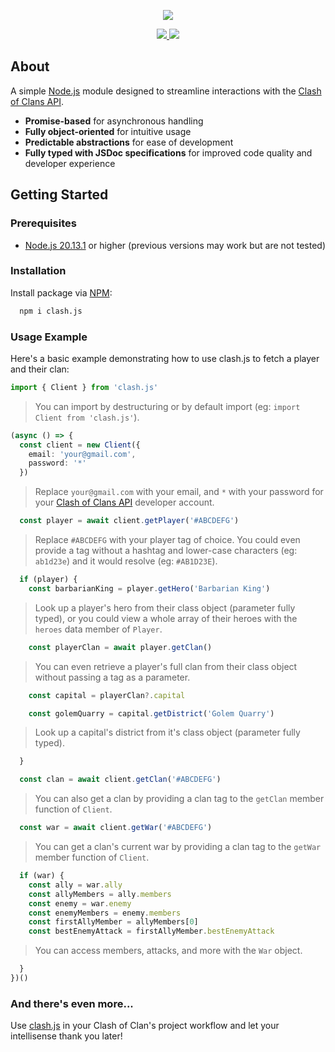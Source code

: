 <div align="center">
  <p>
    <img src=https://developer.clashofclans.com/front-bg-small.d355db.jpg />
  </p>
</div>

<div align="center">
  <a href=https://www.npmjs.com/package/clash.js>
    <img src=https://img.shields.io/npm/v/clash.js />
  </a>
  <a href=https://www.npmjs.com/package/clash.js>
    <img src=https://img.shields.io/npm/dt/clash.js />
  </a>
</div>

## About
A simple [Node.js](https://nodejs.org/en) module designed to streamline interactions with the [Clash of Clans API](https://developer.clashofclans.com/#/).
- **Promise-based** for asynchronous handling
- **Fully object-oriented** for intuitive usage
- **Predictable abstractions** for ease of development
- **Fully typed with JSDoc specifications** for improved code quality and developer experience

## Getting Started

### Prerequisites
- [Node.js 20.13.1](https://nodejs.org/en) or higher (previous versions may work but are not tested)

### Installation
Install package via [NPM](https://www.npmjs.com/package/clash.js):

```sh
  npm i clash.js
```

### Usage Example
Here's a basic example demonstrating how to use clash.js to fetch a player and their clan:

```ts
import { Client } from 'clash.js'
```

> You can import by destructuring or by default import (eg: `import Client from 'clash.js'`).

```ts
(async () => {
  const client = new Client({
    email: 'your@gmail.com',
    password: '*'
  })
```

> Replace `your@gmail.com` with your email, and `*` with your password for your [Clash of Clans API](https://developer.clashofclans.com/#/) developer account.

```ts
  const player = await client.getPlayer('#ABCDEFG')
```

> Replace `#ABCDEFG` with your player tag of choice. You could even provide a tag without a hashtag and lower-case characters (eg: `ab1d23e`) and it would resolve (eg: `#AB1D23E`).

```ts
  if (player) {
    const barbarianKing = player.getHero('Barbarian King')
```

> Look up a player's hero from their class object (parameter fully typed), or you could view a whole array of their heroes with the `heroes` data member of `Player`.

```ts
    const playerClan = await player.getClan()
```

> You can even retrieve a player's full clan from their class object without passing a tag as a parameter.

```ts
    const capital = playerClan?.capital

    const golemQuarry = capital.getDistrict('Golem Quarry')
```

> Look up a capital's district from it's class object (parameter fully typed).

```ts
  }

  const clan = await client.getClan('#ABCDEFG')
```

> You can also get a clan by providing a clan tag to the `getClan` member function of `Client`.

```ts
  const war = await client.getWar('#ABCDEFG')
```

> You can get a clan's current war by providing a clan tag to the `getWar` member function of `Client`.

```ts
  if (war) {
    const ally = war.ally
    const allyMembers = ally.members
    const enemy = war.enemy
    const enemyMembers = enemy.members
    const firstAllyMember = allyMembers[0]
    const bestEnemyAttack = firstAllyMember.bestEnemyAttack
```

> You can access members, attacks, and more with the `War` object.

```ts
  }
})()
```

### And there's even more...
Use [clash.js](https://www.npmjs.com/package/clash.js) in your Clash of Clan's project workflow and let your intellisense thank you later!
